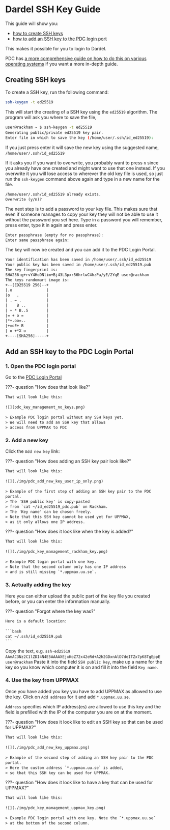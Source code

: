 # Dardel SSH Key Guide

This guide will show you:

- [how to create SSH keys](#creating-ssh-keys)
- [how to add an SSH key to the PDC login port](#add-an-ssh-key-to-the-pdc-login-portal)

This makes it possible for you to login to Dardel.

PDC has [a more comprehensive guide on how to do this on various operating systems](https://www.pdc.kth.se/support/documents/login/ssh_keys.html) 
if you want a more in-depth guide.

## Creating SSH keys

To create a SSH key, run the following command:

```bash
ssh-keygen -t ed25519
```

This will start the creating of a SSH key using the `ed25519` algorithm. The program will ask you where to save the file,

```bash
user@rackham ~ $ ssh-keygen -t ed25519
Generating public/private ed25519 key pair.
Enter file in which to save the key (/home/user/.ssh/id_ed25519): 
```

If you just press enter it will save the new key using the suggested name, `/home/user/.ssh/id_ed25519`

If it asks you if you want to overwrite, you probably want to press `n` since you already have one created and might want to use that one instead. If you overwrite it you will lose access to wherever the old key file is used, so just run the `ssh-keygen` command above again and type in a new name for the file.

```
/home/user/.ssh/id_ed25519 already exists.
Overwrite (y/n)? 
```

The next step is to add a password to your key file. This makes sure that even if someone manages to copy your key they will not be able to use it without the password you set here. Type in a password you will remember, press enter, type it in again and press enter.

```
Enter passphrase (empty for no passphrase): 
Enter same passphrase again: 
```

The key will now be created and you can add it to the PDC Login Portal.

```
Your identification has been saved in /home/user/.ssh/id_ed25519
Your public key has been saved in /home/user/.ssh/id_ed25519.pub
The key fingerprint is:
SHA256:g+rvY4HoDNlim+Bj43L3pxr56hrlwC4hzPa/yE/2YqE user@rackham
The keys randomart image is:
+--[ED25519 256]--+
|.o               |
|o   .            |
| . = .           |
|    B ..         |
| + * B..S        |
|= + o =          |
|*+.oo=..         |
|+=oE+ B          |
| o +*X o         |
+----[SHA256]-----+
```

## Add an SSH key to the PDC Login Portal

### 1. Open the PDC login portal

Go to the [PDC Login Portal](https://loginportal.pdc.kth.se/)

???- question "How does that look like?"

    That will look like this:

    ![](pdc_key_management_no_keys.png)

    > Example PDC login portal without any SSH keys yet.
    > We will need to add an SSH key that allows 
    > access from UPPMAX to PDC

### 2. Add a new key

Click the `Add new key` link:

???- question "How does adding an SSH key pair look like?"

    That will look like this:

    ![](./img/pdc_add_new_key_user_ip_only.png)

    > Example of the first step of adding an SSH key pair to the PDC portal.
    > The 'SSH public key' is copy-pasted 
    > from `cat ~/id_ed25519_pdc.pub` on Rackham.
    > The 'Key name' can be chosen freely.
    > Note that this SSH key cannot be used yet for UPPMAX,
    > as it only allows one IP address.

???- question "How does it look like when the key is added?"

    That will look like this:

    ![](./img/pdc_key_management_rackham_key.png)

    > Example PDC login portal with one key. 
    > Note that the second column only has one IP address
    > and is still missing `*.uppmax.uu.se`.

### 3. Actually adding the key

Here you can either upload the public part of the key file 
you created before, 
or you can enter the information manually. 

???- question "Forgot where the key was?"

    Here is a default location:

    ```bash
    cat ~/.ssh/id_ed25519.pub
    ```

Copy the text, e.g. `ssh-ed25519 AAmAC3Nz2C1lZDI4N4E5AAAAXEjxKoZ72x42eRd+A2h2GDxnAlD7deITZx7pK8TgEppE user@rackham`
Paste it into the field `SSH public key`, 
make up a name for the key so you know which computer it is on 
and fill it into the field `Key name`.

### 4. Use the key from UPPMAX

Once you have added you key you have to 
add UPPMAX as allowed to use the key.
Click on `Add address` for it and add `*.uppmax.uu.se`.

`Address` specifies which IP address(es) 
are allowed to use this key
and the field is prefilled with the IP of the computer you are on at the moment.

???- question "How does it look like to edit an SSH key so that can be used for UPPMAX?"

    That will look like this:

    ![](./img/pdc_add_new_key_uppmax.png)

    > Example of the second step of adding an SSH key pair to the PDC portal.
    > Here the custom address `*.uppmax.uu.se` is added,
    > so that this SSH key can be used for UPPMAX.

???- question "How does it look like to have a key that can be used for UPPMAX?"

    That will look like this:

    ![](./img/pdc_key_management_uppmax_key.png)

    > Example PDC login portal with one key. Note the `*.uppmax.uu.se`
    > at the bottom of the second column.

